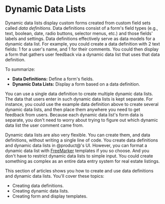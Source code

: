 # Dynamic Data Lists

Dynamic data lists display custom forms created from custom field sets called 
*data definitions*. Data definitions consist of a form's field types (e.g., 
text, boolean, date, radio buttons, selector menus, etc.) and those fields' 
labels and settings. Data definitions effectively serve as data models for a 
dynamic data list. For example, you could create a data definition with 2 text 
fields: 1 for a user's name, and 1 for their comments. You could then display a 
form that gathers user feedback via a dynamic data list that uses that data 
definition. 

To summarize: 

-   **Data Definitions:** Define a form's fields. 
-   **Dynamic Data Lists:** Display a form based on a data definition. 

You can use a single data definition to create multiple dynamic data lists. The 
data that users enter in such dynamic data lists is kept separate. For instance, 
you could use the example data definition above to create several dynamic data 
lists, and then place them anywhere you need to get feedback from users. Because 
each dynamic data list's form data is separate, you don't need to worry about 
trying to figure out which dynamic data list the user comment came from. 

Dynamic data lists are also very flexible. You can create them, and data 
definitions, without writing a single line of code. You create data definitions 
and dynamic data lists in @product@'s UI. However, you can format a dynamic data 
list with 
[FreeMarker](https://freemarker.apache.org/) 
templates if you so choose. And you don't have to restrict dynamic data lists to 
simple input. You could create something as complex as an entire data entry 
system for real estate listings. 

This section of articles shows you how to create and use data definitions and 
dynamic data lists. You'll cover these topics: 

-   Creating data definitions. 
-   Creating dynamic data lists. 
-   Creating form and display templates. 


